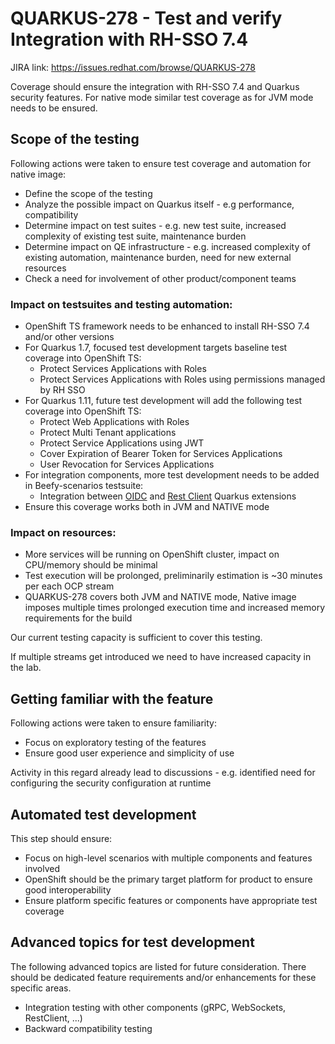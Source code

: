 # QUARKUS-278 - Test and verify Integration with RH-SSO 7.4

JIRA link: https://issues.redhat.com/browse/QUARKUS-278

Coverage should ensure the integration with RH-SSO 7.4 and Quarkus security features.
For native mode similar test coverage as for JVM mode needs to be ensured.

## Scope of the testing
Following actions were taken to ensure test coverage and automation for native image:
 - Define the scope of the testing
 - Analyze the possible impact on Quarkus itself - e.g performance, compatibility
 - Determine impact on test suites - e.g. new test suite, increased complexity of existing test suite, maintenance burden
 - Determine impact on QE infrastructure - e.g. increased complexity of existing automation, maintenance burden, need for new external resources
 - Check a need for involvement of other product/component teams

### Impact on testsuites and testing automation:
 - OpenShift TS framework needs to be enhanced to install RH-SSO 7.4 and/or other versions
 - For Quarkus 1.7, focused test development targets baseline test coverage into OpenShift TS:
   - Protect Services Applications with Roles
   - Protect Services Applications with Roles using permissions managed by RH SSO
 - For Quarkus 1.11, future test development will add the following test coverage into OpenShift TS:
   - Protect Web Applications with Roles
   - Protect Multi Tenant applications
   - Protect Service Applications using JWT
   - Cover Expiration of Bearer Token for Services Applications
   - User Revocation for Services Applications
 - For integration components, more test development needs to be added in Beefy-scenarios testsuite:
   - Integration between [OIDC](https://quarkus.io/guides/security-openid-connect) and [Rest Client](https://quarkus.io/guides/rest-client) Quarkus extensions
 - Ensure this coverage works both in JVM and NATIVE mode

### Impact on resources:
 - More services will be running on OpenShift cluster, impact on CPU/memory should be minimal
 - Test execution will be prolonged, preliminarily estimation is ~30 minutes per each OCP stream
 - QUARKUS-278 covers both JVM and NATIVE mode, Native image imposes multiple times prolonged execution time and increased memory requirements for the build

Our current testing capacity is sufficient to cover this testing.

If multiple streams get introduced we need to have increased capacity in the lab.

## Getting familiar with the feature
Following actions were taken to ensure familiarity:
 - Focus on exploratory testing of the features
 - Ensure good user experience and simplicity of use
 
Activity in this regard already lead to discussions - e.g. identified need for configuring the security configuration at runtime

## Automated test development
This step should ensure:
 - Focus on high-level scenarios with multiple components and features involved
 - OpenShift should be the primary target platform for product to ensure good interoperability
 - Ensure platform specific features or components have appropriate test coverage

## Advanced topics for test development
The following advanced topics are listed for future consideration. There should be dedicated feature requirements and/or enhancements for these specific areas.
 - Integration testing with other components (gRPC, WebSockets, RestClient, ...)
 - Backward compatibility testing
